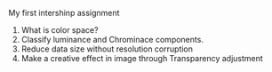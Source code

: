My first intershinp assignment
1. What is color space?
2. Classify luminance and Chrominace components.
3. Reduce data size without resolution corruption
4. Make a creative effect in image through Transparency adjustment
